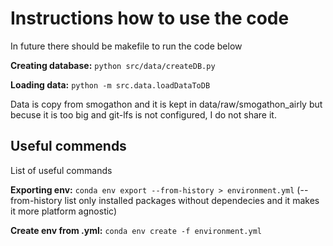Instructions how to use the code
================================

In future there should be makefile to run the code below

**Creating database:**
`python src/data/createDB.py`

**Loading data:**
`python -m src.data.loadDataToDB`


Data is copy from smogathon and it is kept in data/raw/smogathon_airly but becuse it is too big and git-lfs is not configured, I do not share it.

Useful commends
---------------
List of useful commands

**Exporting env:**
`conda env export --from-history > environment.yml`
(--from-history list only installed packages without dependecies and it makes it more platform agnostic)

**Create env from .yml:**
`conda env create -f environment.yml` 
